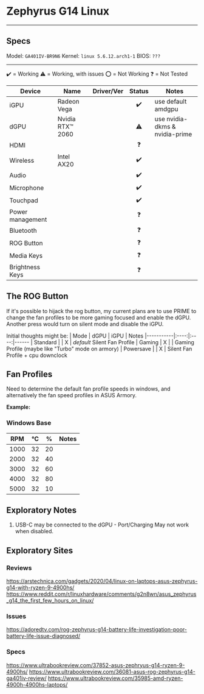 # Zephyrus G14 Linux

--------

## Specs

Model: `GA401IV-BR9N6`
Kernel: `linux 5.6.12.arch1-1`
BIOS: `???`

--------

✔️ = Working
⚠️ = Working, with issues
⭕ = Not Working
❓  = Not Tested

| Device                    | Name             | Driver/Ver | Status  | Notes
| ------------------------- | ---------------- | ---------- | :------:| ----- 
| iGPU  	                | Radeon Vega      |            | ✔️      | use default amdgpu
| dGPU                  	| Nvidia RTX™ 2060 |            | ⚠️      | use nvidia-dkms & nvidia-prime
| HDMI                      |                  |            | ❓      | 
| Wireless                  | Intel AX20       |            | ✔️      | 
| Audio                     |                  |            | ✔️      | 
| Microphone                |                  |            | ✔️      | 
| Touchpad                  |                  |            | ✔️      | 
| Power management 	        |                  |            | ❓      | 
| Bluetooth 	            |                  |            | ❓      |  
| ROG Button                |                  |            | ❓      | 
| Media Keys                |                  |            | ❓      | 
| Brightness Keys           |                  |            | ❓      | 

## The ROG Button
If it's possible to hijack the rog button, my current plans are to use PRIME to change the fan profiles to be more gaming focused and enable the dGPU. Another press would turn on silent mode and disable the iGPU.

Initial thoughts might be:
| Mode      | dGPU | iGPU | Notes
|-----------|:----:|:----:|------
| Standard  |      | X    | *default* Silent Fan Profile
| Gaming    | X    |      | Gaming Profile (maybe like "Turbo" mode on armory)
| Powersave |      | X    | Silent Fan Profile + cpu downclock

## Fan Profiles
Need to determine the default fan profile speeds in windows, and alternatively
the fan speed profiles in ASUS Armory.

**Example:**
### Windows Base
| RPM   | °C  | %  | Notes    
|-------|-----|----|------       
| 1000  | 32  | 20 |
| 2000  | 32  | 40 |
| 3000  | 32  | 60 |
| 4000  | 32  | 80 |
| 5000  | 32  | 10 |

## Exploratory Notes
1. USB-C may be connected to the dGPU - Port/Charging May not work when disabled.

## Exploratory Sites
### Reviews
https://arstechnica.com/gadgets/2020/04/linux-on-laptops-asus-zephyrus-g14-with-ryzen-9-4900hs/
https://www.reddit.com/r/linuxhardware/comments/g2n8wn/asus_zephyrus_g14_the_first_few_hours_on_linux/

### Issues
https://adoredtv.com/rog-zephyrus-g14-battery-life-investigation-poor-battery-life-issue-diagnosed/

### Specs
https://www.ultrabookreview.com/37852-asus-zephryus-g14-ryzen-9-4900hs/
https://www.ultrabookreview.com/36081-asus-rog-zephyrus-g14-ga401iv-review/
https://www.ultrabookreview.com/35985-amd-ryzen-4900h-4900hs-laptops/
